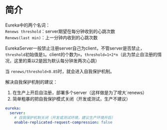 # 简介
Eureka中的两个名词：  
`Renews threshold`：server期望在每分钟收到的心跳次数  
`Renews(last min)`：上一分钟内收到的心跳次数

EurekaServer一般禁止注册server自己为client，不管server是否禁止，`threshold`初始值是`1`。client的个数为`n`，`threshold=1+2*n`（此为禁止自注册的情况，这里的乘以2是因为默认每分钟发两次心跳）

当 `renews/threshold<0.85`时，就会进入自我保护机制。

解决自我保护机制的建议：
1. 在生产上开启自注册，部署多个server（这样做是为了增大`renews）
2. 简单粗暴的把自我保护模式关闭（开发或测试，生产不建议）
```yaml
eureka:
  server:
    # 自我保护机制关闭（开发或测试环境，建议生产环境开启）
    enable-replicated-request-compression: false
```